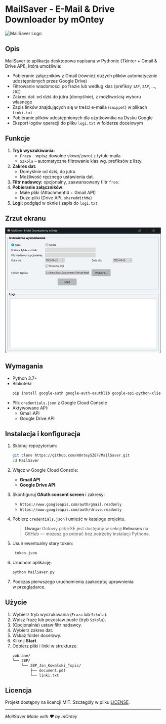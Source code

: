 # MailSaver - E-Mail & Drive Downloader by mOntey

![MailSaver Logo](./MailSaver.ico)

## Opis
MailSaver to aplikacja desktopowa napisana w Pythonie (Tkinter + Gmail & Drive API), która umożliwia:

- Pobieranie załączników z Gmail (również dużych plików automatycznie udostępnionych przez Google Drive)
- Filtrowanie wiadomości po frazie lub według klas (prefiksy `1AP`, `2AP`, ..., `2BI`)
- Zakres dat: od dziś do jutra (domyślnie), z możliwością wyboru własnego
- Zapis linków znajdujących się w treści e-maila (`snippet`) w plikach `linki.txt`
- Pobieranie plików udostępnionych dla użytkownika na Dysku Google
- Eksport logów operacji do pliku `logi.txt` w folderze docelowym

## Funkcje

1. **Tryb wyszukiwania:**
   - `Fraza` – wpisz dowolne słowo/zwrot z tytułu maila.
   - `Szkola` – automatyczne filtrowanie klas wg. prefiksów z listy.
2. **Zakres dat:**
   - Domyślnie od dziś, do jutra.
   - Możliwość ręcznego ustawienia dat.
3. **Filtr nadawcy:** opcjonalny, zaawansowany filtr `from:`
4. **Pobieranie załączników:**
   - Małe pliki (AttachmentId + Gmail API)
   - Duże pliki (Drive API, `sharedWithMe`)
5. **Logi:** podgląd w oknie i zapis do `logi.txt`

## Zrzut ekranu

![Główne okno aplikacji](screenshot.png)

## Wymagania

- Python 3.7+
- Biblioteki:
  ```bash
  pip install google-auth google-auth-oauthlib google-api-python-client tkcalendar
  ```
- Plik `credentials.json` z Google Cloud Console
- Aktywowane API:
  - Gmail API
  - Google Drive API

## Instalacja i konfiguracja

1. Sklonuj repozytorium:
   ```bash
   git clone https://github.com/mOnteySZEF/MailSaver.git
   cd MailSaver
   ```

2. Włącz w Google Cloud Console:
   - **Gmail API**
   - **Google Drive API**

3. Skonfiguruj **OAuth consent screen** i zakresy:
   - `https://www.googleapis.com/auth/gmail.readonly`
   - `https://www.googleapis.com/auth/drive.readonly`

4. Pobierz `credentials.json` i umieść w katalogu projektu.

   > **Uwaga:** Gotowy plik EXE jest dostępny w sekcji **Releases** na GitHub — możesz go pobrać bez potrzeby instalacji Pythona.

5. Usuń ewentualny stary token:
   ```bash
    token.json
   ```

6. Uruchom aplikację:
   ```bash
   python MailSaver.py
   ```

7. Podczas pierwszego uruchomienia zaakceptuj uprawnienia w przeglądarce.

## Użycie

1. Wybierz tryb wyszukiwania (`Fraza` lub `Szkola`).
2. Wpisz frazę lub pozostaw puste (tryb `Szkola`).
3. (Opcjonalnie) ustaw filtr nadawcy.
4. Wybierz zakres dat.
5. Wskaż folder docelowy.
6. Kliknij **Start**.
7. Odbierz pliki i linki w strukturze:
   ```text
   pobrane/
   └── 2BP/
       └── 2BP_Jan_Kowalski_Topic/
           ├── document.pdf
           └── linki.txt
   ```

## Licencja

Projekt dostępny na licencji MIT. Szczegóły w pliku [LICENSE](LICENSE).

---

*MailSaver Made with ❤️ by mOntey*

